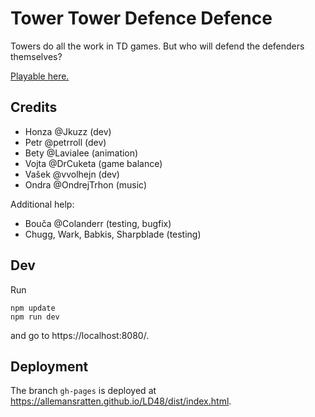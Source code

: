 # Tower Tower Defence Defence

Towers do all the work in TD games. But who will defend the defenders themselves?

[Playable here.](https://allemansratten.github.io/LD48/dist/index.html)

## Credits

- Honza @Jkuzz (dev)
- Petr @petrroll (dev)
- Bety @Lavialee (animation)
- Vojta @DrCuketa (game balance)
- Vašek @vvolhejn (dev)
- Ondra @OndrejTrhon (music)

Additional help:
- Bouča @Colanderr (testing, bugfix)
- Chugg, Wark, Babkis, Sharpblade (testing)

## Dev

Run

```
npm update
npm run dev
```

and go to https://localhost:8080/.

## Deployment

The branch `gh-pages` is deployed at https://allemansratten.github.io/LD48/dist/index.html.
